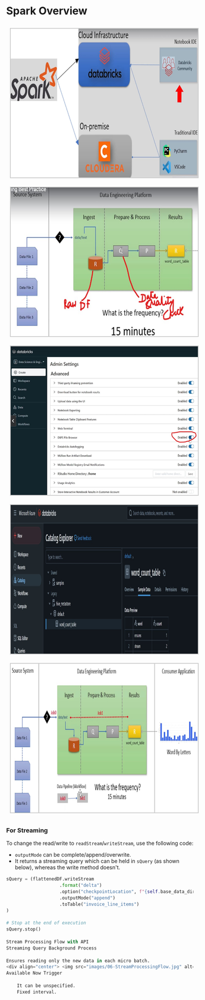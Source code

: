 # Spark Overview

<div align="center">
    <img src="images/01-platform.jpg" alt="Platform" width="700" height="400" style="border: 2px solid #ccc; margin: 10px;"/>
    <img src="images/02-flow.jpg" alt="Flow" width="700" height="400" style="border: 2px solid #ccc; margin: 10px;"/>
    <img src="images/03-admin-setting-to-see-the-files-databricks.jpg" alt="Admin Setting for DBFS files" width="700" height="400" style="border: 2px solid #ccc; margin: 10px;"/>
    <img src="images/04-hivemetastore-delta-table.jpg" alt="Delta Table Location in Hive" width="700" height="400" style="border: 2px solid #ccc; margin: 10px;"/>
    <img src="images/05-02-word-count-test-suite-flow.jpg" alt="Sequential Flow Spark Job" width="700" height="400" style="border: 2px solid #ccc; margin: 10px;"/>
</div>

### For Streaming

To change the read/write to `readStream`/`writeStream`, use the following code:

- `outputMode` can be complete/append/overwrite.
- It returns a streaming query which can be held in `sQuery` (as shown below), whereas the write method doesn't.

```python
sQuery = (flattenedDF.writeStream
                    .format("delta")
                    .option("checkpointLocation", f"{self.base_data_dir}/checkpoint/invoices")
                    .outputMode("append")
                    .toTable("invoice_line_items")
)

# Stop at the end of execution
sQuery.stop()

Stream Processing Flow with API
Streaming Query Background Process

Ensures reading only the new data in each micro batch.
<div align="center"> <img src="images/06-StreamProcessingFlow.jpg" alt="Stream Processing Flow" width="700" height="400" style="border: 2px solid #ccc; margin: 10px;"/> </div>
Available Now Trigger

    It can be unspecified.
    Fixed interval.
